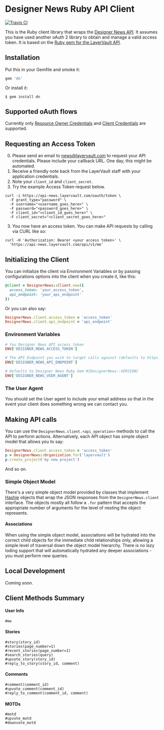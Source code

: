 # Designer News Ruby API Client

[![Travis CI](https://travis-ci.org/layervault/dn_ruby_client.png?branch=master)](https://travis-ci.org/layervault/dn_ruby_client)

This is the Ruby client library that wraps the [Designer News API](http://developers.news.layervault.com). It assumes you have used another oAuth 2 library to obtain and manage a valid access token. It is based on
the [Ruby gem for the LayerVault API](https://github.com/layervault/layervault_ruby_client).

## Installation

Put this in your Gemfile and smoke it:

```ruby
gem 'dn'
```

Or install it:

```shell
$ gem install dn
```

## Supported oAuth flows

Currently only [Resource Owner Credentials](https://github.com/applicake/doorkeeper/wiki/Using-Resource-Owner-Password-Credentials-flow) and [Client Credentials](https://github.com/applicake/doorkeeper/wiki/Client-Credentials-flow) are supported.

## Requesting an Access Token

0. Please send an email to news@layervault.com to request your API credentials. Please include your callback URL. One day, this might be automated.
0. Receive a friendly note back from the LayerVault staff with your application credentials.
0. Note your ```client_id``` and ```client_secret```.
0. Try the example Access Token request below.

```
curl -i https://api-news.layervault.com/oauth/token \
  -F grant_type="password" \
  -F username="<username_goes_here>" \
  -F password="<password_goes_here>" \
  -F client_id="<client_id_goes_here>" \
  -F client_secret="<client_secret_goes_here>"
```
3. You now have an access token. You can make API requests by calling via CURL like so:

```
curl -H 'Authorization: Bearer <your access token>' \
  'https://api-news.layervault.com/api/v1/me'
```

## Initializing the Client

You can initialize the client via Environment Variables or by passing configurations options into the client when you create it, like this:

``` ruby
@client = DesignerNews::Client.new({
  access_token: 'your_access_token',
  api_endpoint: 'your_api_endpoint'
})
```

Or you can also say:

``` ruby
DesignerNews.client.access_token = 'access_token'
DesignerNews.client.api_endpoint = 'api_endpoint'
```

### Environment Variables

``` ruby
# You Designer News API access token
ENV['DESIGNER_NEWS_ACCESS_TOKEN']

# The API Endpoint you wish to target calls against (defaults to https://api-news.layervault.com/api/v1/)
ENV['DESIGNER_NEWS_API_ENDPOINT']

# Defaults to Designer News Ruby Gem #{DesignerNews::VERSION}
ENV['DESIGNER_NEWS_USER_AGENT']
```

### The User Agent

You should set the User agent to include your email address so that in the event your client does something wrong we can contact you.

## Making API calls

You can use the `DesignerNews.client.<api_operation>` methods to call the API to perform actions. Alternatively, each API object has simple object model that allows you to say:

``` ruby
DesignerNews.client.access_token = 'access_token'
p = DesignerNews::Organization.for('layervault')
p.create_project('my new project')
```

And so on.

### Simple Object Model

There's a very simple object model provided by classes that implement [Hashie](https://github.com/intridea/hashie) objects that wrap the JSON responses from the ```DesignerNews.client``` interface. The objects mostly all follow a ```.for``` pattern that accepts the appropriate number of arguments for the level of nesting the object represents.

#### Associations

When using the simple object model, associations will be hydrated into the correct child objects for the immediate child relationships only, allowing a simple level of traversal down the object model hierarchy. There is no lazy loding support that will automatically hydrated any deeper associations - you must perform new queries.

## Local Development

Coming soon.

## Client Methods Summary

#### User Info

```
#me
```

#### Stories

```
#story(story_id)
#stories(page_number=1)
#recent_stories(page_number=1)
#search_stories(query)
#upvote_story(story_id)
#reply_to_story(story_id, comment)
```

#### Comments

```
#comment(comment_id)
#upvote_comment(comment_id)
#reply_to_comment(comment_id, comment)
```

#### MOTDs

```
#motd
#upvote_motd
#downvote_motd
```
